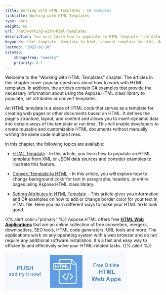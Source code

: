 ```yaml
---
title: Working with HTML Templates - C# examples
linktitle: Working with HTML Templates
type: docs
weight: 60
url: /net/working-with-html-template/
description: You will learn how to populate an HTML template from data sources, set attributes on templates, and convert template to HTML in C# examples
keywords: html template, template to html, convert template to html, data source, c# examples
lastmod: "2023-02-10"
sitemap:
    changefreq: "weekly"
    priority: 0.7
---
```


<link href="./../style.css" rel="stylesheet" type="text/css" />

Welcome to the "Working with HTML Templates" chapter. The articles in this chapter cover popular questions about how to work with HTML templates. In addition, the articles contain C# examples that provide the necessary information about using the Aspose.HTML class library to populate, set attributes or convert templates.

An HTML template is a piece of HTML code that serves as a template for creating web pages or other documents based on HTML. It defines the page's structure, layout, and content and allows you to insert dynamic data into certain areas of the template at run time. This will enable developers to create reusable and customizable HTML documents without manually writing the same code multiple times.

In this chapter, the following topics are available:

- [HTML Template](/html/net/html-template/) - In this article, you learn how to populate an HTML template from XML or JSON data sources and consider examples to illustrate this feature.
  
- [Convert Template to HTML](/html/net/convert-template-to-html/) - In this article, you will explore how to change background color for text in paragraphs, headers, or entire pages using Aspose.HTML class library. 

- [Setting Attributes in HTML Template](/html/net/setting-attributes-in-html-template/) - This article gives you information and C# examples on how to add or change border color for your text in HTML file. Here  you learn  different ways to make your HTML texts look good.  

{{% alert color="primary" %}}
Aspose.HTML offers free <a href="https://products.aspose.app/html/applications" target="_blank">**HTML Web Applications**</a> that are an online collection of free converters, mergers, downloaders, SEO tools, HTML code generators, URL tools and more. The applications work on any operating system with a web browser and do not require any additional software installation. It's a fast and easy way to efficiently and effectively solve your HTML-related tasks.
{{% /alert %}}

<a href="https://products.aspose.app/html/applications" target="_blank">![Text "Banner HTML Web Applications"](../tutorial/html-web-apps.png#center)</a> 

